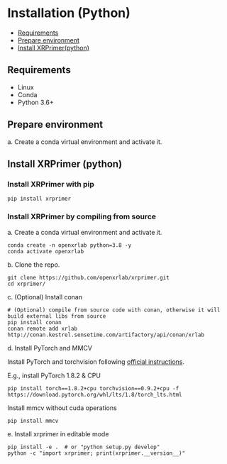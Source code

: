 # Installation (Python)

<!-- TOC -->

- [Requirements](#requirements)
- [Prepare environment](#prepare-environment)
- [Install XRPrimer(python)](#install-xrprimerpython)

<!-- TOC -->

## Requirements

- Linux
- Conda
- Python 3.6+

## Prepare environment

a. Create a conda virtual environment and activate it.


## Install XRPrimer (python)


### Install XRPrimer with pip

```shell
pip install xrprimer
```

### Install XRPrimer by compiling from source

a. Create a conda virtual environment and activate it.

```shell
conda create -n openxrlab python=3.8 -y
conda activate openxrlab
```

b. Clone the repo.

```shell
git clone https://github.com/openxrlab/xrprimer.git
cd xrprimer/
```
c. (Optional) Install conan


```shell
# (Optional) compile from source code with conan, otherwise it will build external libs from source
pip install conan
conan remote add xrlab http://conan.kestrel.sensetime.com/artifactory/api/conan/xrlab
```
d. Install PyTorch and MMCV

Install PyTorch and torchvision following [official instructions](https://pytorch.org/).

E.g., install PyTorch 1.8.2 & CPU

```shell
pip install torch==1.8.2+cpu torchvision==0.9.2+cpu -f https://download.pytorch.org/whl/lts/1.8/torch_lts.html
```

Install mmcv without cuda operations

```shell
pip install mmcv
```

e. Install xrprimer in editable mode

```shell
pip install -e .  # or "python setup.py develop"
python -c "import xrprimer; print(xrprimer.__version__)"
```
